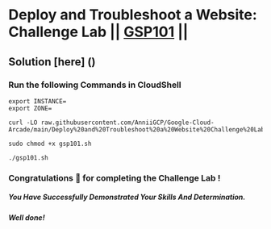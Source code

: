 # Deploy and Troubleshoot a Website: Challenge Lab || [GSP101](https://www.cloudskillsboost.google/focuses/1734?parent=catalog) ||

## Solution [here] ()

### Run the following Commands in CloudShell

```
export INSTANCE=
export ZONE=
```
```
curl -LO raw.githubusercontent.com/AnniiGCP/Google-Cloud-Arcade/main/Deploy%20and%20Troubleshoot%20a%20Website%20Challenge%20Lab/gsp101.sh

sudo chmod +x gsp101.sh

./gsp101.sh
```

### Congratulations 🎉 for completing the Challenge Lab !

##### *You Have Successfully Demonstrated Your Skills And Determination.*

#### *Well done!*

 

 
